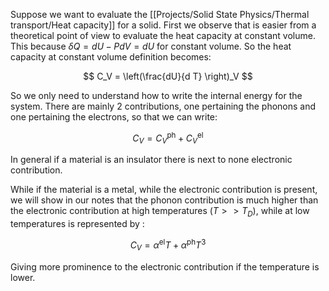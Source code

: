 Suppose we want to evaluate the [[Projects/Solid State Physics/Thermal transport/Heat capacity]] for a solid.
First we observe that is easier from a theoretical point of view to evaluate the heat capacity at constant volume.
This because $\delta Q=dU-PdV=dU$ for constant volume.
So the heat capacity at constant volume definition becomes:

$$ C_V = \left(\frac{dU}{d T} \right)_V $$

So we only need to understand how to write the internal energy for the system.
There are mainly 2 contributions, one pertaining the phonons and one pertaining the electrons, so that we can write:

$$ C_V=C_V^{\text{ph}}+C_V^{\text{el}} $$

In general if a material is an insulator there is next to none electronic contribution.

While if the material is a metal, while the electronic contribution is present, we will show in our notes that the phonon contribution is much higher than the electronic contribution at high temperatures $(T>>T_D)$, while at low temperatures is represented by :

$$ C_V = \alpha^{\text{el}}T + \alpha^{\text{ph}}T^3 $$

Giving more prominence to the electronic contribution if the temperature is lower.